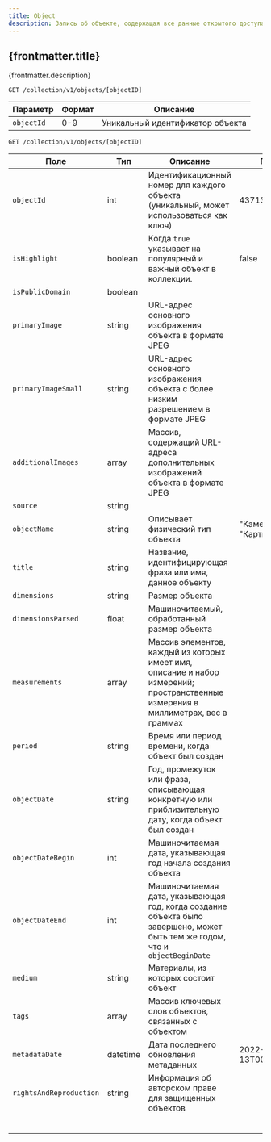 ```yaml
---
title: Object
description: Запись об объекте, содержащая все данные открытого доступа о нём.
---
```


## {frontmatter.title}

<p>{frontmatter.description}</p>

```
GET /collection/v1/objects/[objectID]
```

| Параметр   | Формат | Описание                         |
| ---------- | ------ | -------------------------------- |
| `objectId` | 0-9    | Уникальный идентификатор объекта |

```
GET /collection/v1/objects/[objectID]
```

| Поле                    | Тип      | Описание                                                                                                                           | Пример                      |
| ----------------------- | -------- | ---------------------------------------------------------------------------------------------------------------------------------- | --------------------------- |
| `objectId`              | int      | Идентификационный номер для каждого объекта (уникальный, может использоваться как ключ)                                            | 437133                      |
| `isHighlight`           | boolean  | Когда `true` указывает на популярный и важный объект в коллекции.                                                                  | false                       |
| `isPublicDomain`        | boolean  |                                                                                                                                    |                             |
| `primaryImage`          | string   | URL-адрес основного изображения объекта в формате JPEG                                                                             |                             |
| `primaryImageSmall`     | string   | URL-адрес основного изображения объекта с более низким разрешением в формате JPEG                                                  |                             |
| `additionalImages`      | array    | Массив, содержащий URL-адреса дополнительных изображений объекта в формате JPEG                                                    |                             |
| `source`                | string   |                                                                                                                                    |                             |
| `objectName`            | string   | Описывает физический тип объекта                                                                                                   | "Камень", "Картина", "Ваза" |
| `title`                 | string   | Название, идентифицирующая фраза или имя, данное объекту                                                                           |                             |
| `dimensions`            | string   | Размер объекта                                                                                                                     |                             |
| `dimensionsParsed`      | float    | Машиночитаемый, обработанный размер объекта                                                                                        |                             |
| `measurements`          | array    | Массив элементов, каждый из которых имеет имя, описание и набор измерений; пространственные измерения в миллиметрах, вес в граммах |                             |
| `period`                | string   | Время или период времени, когда объект был создан                                                                                  |                             |
| `objectDate`            | string   | Год, промежуток или фраза, описывающая конкретную или приблизительную дату, когда объект был создан                                |                             |
| `objectDateBegin`       | int      | Машиночитаемая дата, указывающая год начала создания объекта                                                                       |                             |
| `objectDateEnd`         | int      | Машиночитаемая дата, указывающая год, когда создание объекта было завершено, может быть тем же годом, что и `objectBeginDate`      |                             |
| `medium`                | string   | Материалы, из которых состоит объект                                                                                               |                             |
| `tags`                  | array    | Массив ключевых слов объектов, связанных с объектом                                                                                |                             |
| `metadataDate`          | datetime | Дата последнего обновления метаданных                                                                                              | 2022-07-13T00:00:00.000Z    |
| `rightsAndReproduction` | string   | Информация об авторском праве для защищенных объектов                                                                              |                             |
|                         |          |                                                                                                                                    |                             |
|                         |          |                                                                                                                                    |                             |
|                         |          |                                                                                                                                    |                             |
|                         |          |                                                                                                                                    |                             |
|                         |          |                                                                                                                                    |                             |
|                         |          |                                                                                                                                    |                             |
